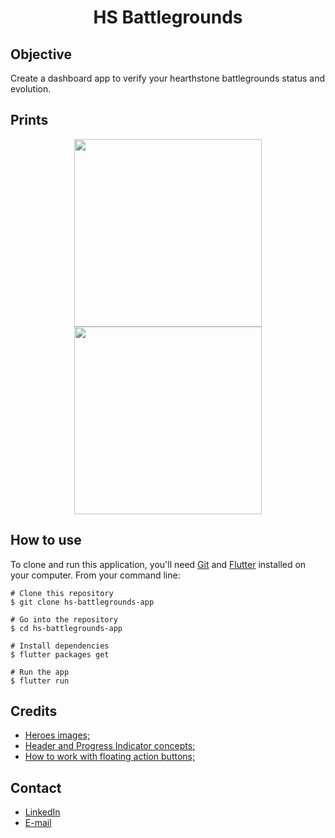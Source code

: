 <h1 align="center">HS Battlegrounds</h1>

## Objective
Create a dashboard app to verify your hearthstone battlegrounds status and evolution.

## Prints
<p align="center">
  <img width="300" src="https://i.pinimg.com/originals/1a/7f/61/1a7f61f9e12a4db54bb561635e1c41b7.png"/>
  <img width="300" src="https://i.pinimg.com/originals/fb/50/12/fb5012c922c61b351fbdf8fd83bca3c2.png"/>
</p>

<!-- ## Knowledges -->
 <!-- - Dashboard creation. -->

## How to use

To clone and run this application, you'll need [Git](https://git-scm.com/downloads) and [Flutter](https://flutter.dev/docs/get-started/install) installed on your computer. From your command line:

```
# Clone this repository
$ git clone hs-battlegrounds-app

# Go into the repository
$ cd hs-battlegrounds-app

# Install dependencies
$ flutter packages get

# Run the app
$ flutter run
```

## Credits
  - <a target="_blank" href="https://hearthstone.gamepedia.com/Battlegrounds#Heroes">Heroes images;</a>
  - <a target="_blank" href="https://dribbble.com/shots/3957675-Habits-Mangament">Header and Progress Indicator concepts;</a>
  - <a target="_blank" href="https://fluttermaster.com/working-with-floatingactionbutton-in-flutter/">How to work with floating action buttons;</a>

## Contact
  - <a target="_blank" href="https://www.linkedin.com/in/fernando-moraes-48a26916a/">LinkedIn</a>
  - <a target="_blank" href="mailto:fernandomoraes.lopes@gmail.com">E-mail</a>
